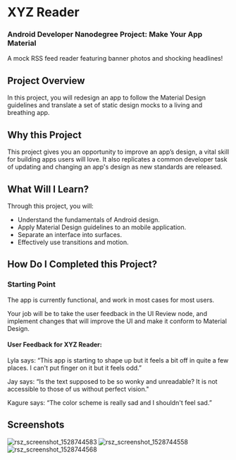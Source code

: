 # XYZ Reader
### Android Developer Nanodegree Project: Make Your App Material

A mock RSS feed reader featuring banner photos and shocking headlines!

## Project Overview

In this project, you will redesign an app to follow the Material Design guidelines and translate a set of static design mocks to a living and breathing app.

## Why this Project

This project gives you an opportunity to improve an app’s design, a vital skill for building apps users will love. It also replicates a common developer task of updating and changing an app's design as new standards are released.

## What Will I Learn?

Through this project, you will:

* Understand the fundamentals of Android design.
* Apply Material Design guidelines to an mobile application.
* Separate an interface into surfaces.
* Effectively use transitions and motion.

## How Do I Completed this Project?

### Starting Point

The app is currently functional, and work in most cases for most users.

Your job will be to take the user feedback in the UI Review node, and implement changes that will improve the UI and make it conform to Material Design.

#### User Feedback for XYZ Reader:

Lyla says:
“This app is starting to shape up but it feels a bit off in quite a few places. I can't put finger on it but it feels odd.”

Jay says:
“Is the text supposed to be so wonky and unreadable? It is not accessible to those of us without perfect vision."

Kagure says:
“The color scheme is really sad and I shouldn't feel sad.”

## Screenshots

![rsz_screenshot_1528744583](https://user-images.githubusercontent.com/16197563/41281873-3002062a-6e3b-11e8-9227-042cf40b66a2.png) ![rsz_screenshot_1528744558](https://user-images.githubusercontent.com/16197563/41281871-2fa4af0c-6e3b-11e8-950e-1240d594757e.png) ![rsz_screenshot_1528744568](https://user-images.githubusercontent.com/16197563/41281872-2fdcd454-6e3b-11e8-8ab7-d64aba5825d7.png)
